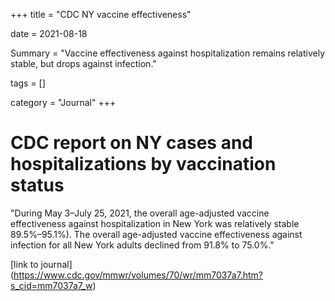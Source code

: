 +++
title = "CDC NY vaccine effectiveness"

date = 2021-08-18

Summary = "Vaccine effectiveness against hospitalization remains relatively stable, but drops against infection."

tags = []

category = "Journal"
+++

# CDC report on NY cases and hospitalizations by vaccination status

"During May 3–July 25, 2021, the overall age-adjusted vaccine effectiveness against hospitalization in New York was relatively stable 89.5%–95.1%).
The overall age-adjusted vaccine effectiveness against infection for all New York adults declined from 91.8% to 75.0%."

[link to journal] (https://www.cdc.gov/mmwr/volumes/70/wr/mm7037a7.htm?s_cid=mm7037a7_w)



